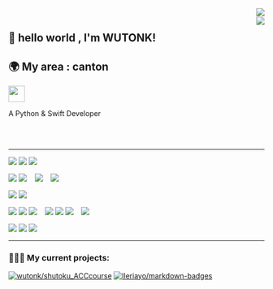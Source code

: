 <a href="https://github.com/WTUONK"><img align="right" src="https://github-readme-stats.cubik65536.top/api?theme=github_dark&username=WUTONK&count_private=true&hide=stars&show_icons=true&line_height=24"></a>
<br/>
<a href="https://github.com/WUTONK"><img align="right" src="https://github-readme-stats.cubik65536.top/api/top-langs/?theme=github_dark&username=WUTONK&layout=compact&count_private=true&card_width=445"></a>


## 🙌 hello world , I'm WUTONK!

## 🌍 My area : canton 

<a href="https://www.wutonk.xyz"><img src="https://img.shields.io/website?ddown_message=Offline&label=www.wutonk.xyz&style=for-the-badge&up_message=Online&url=https%3A%2F%2Fwww.wutonk.xyz" width="auto" height="32"></a>


A Python & Swift Developer

<br/>
<br/>

<hr/>

<p>
  <img src="https://img.shields.io/badge/Apple-%23000000.svg?style=for-the-badge&logo=apple&logoColor=white" />
  <img src="https://img.shields.io/badge/iOS-000000?style=for-the-badge&logo=ios&logoColor=white" />
  <img src="https://img.shields.io/badge/iPadOS-000000?style=for-the-badge&logo=ios&logoColor=white" />
</p>

<p>
  <img src="https://img.shields.io/badge/macOS-000000?style=for-the-badge&logo=macos&logoColor=F0F0F0" />
  <img src="https://img.shields.io/badge/Windows%2011-0078D6?style=for-the-badge&logo=windows&logoColor=white" />
  &nbsp;&nbsp;
  <img src="https://img.shields.io/badge/Ubuntu-E95420?style=for-the-badge&logo=ubuntu&logoColor=white" />
  &nbsp;&nbsp;
  <img src="https://img.shields.io/badge/-Rocky%20Linux-%2310B981?style=for-the-badge&logo=rockylinux&logoColor=white" />
</p>

<p>
  <img src="https://img.shields.io/badge/iTerm2-546E7A?style=for-the-badge&logo=iTerm2&logoColor=F0F0F0" />
  <img src="https://img.shields.io/badge/Windows%20Terminal-4D4D4D?style=for-the-badge&logo=windows-terminal&logoColor=F0F0F0" />
</p>

<p>
  <img src="https://img.shields.io/badge/python-3670A0?style=for-the-badge&logo=python&logoColor=ffdd54" />
  <img src="https://img.shields.io/badge/swift-F54A2A?style=for-the-badge&logo=swift&logoColor=white" />
  <img src="https://img.shields.io/badge/cs-%2300599C.svg?style=for-the-badge&logo=cs%2B%2B&logoColor=white" />
  &nbsp;&nbsp;
  <img src="https://img.shields.io/badge/css3-%231572B6.svg?style=for-the-badge&logo=css3&logoColor=white" />
  <img src="https://img.shields.io/badge/html5-%23E34F26.svg?style=for-the-badge&logo=html5&logoColor=white" />
  <img src="https://img.shields.io/badge/vuepress-%23E34F26.svg?style=for-the-badge&logo=vuepress&logoColor=green" />
  &nbsp;&nbsp;
  <img src="https://img.shields.io/badge/markdown-%23000000.svg?style=for-the-badge&logo=markdown&logoColor=white" />
</p>

<p>
  <img src="https://img.shields.io/badge/pycharm-143?style=for-the-badge&logo=pycharm&logoColor=black&color=black&labelColor=green" />
  <img src="https://img.shields.io/badge/Visual%20Studio%20Code-0078d7.svg?style=for-the-badge&logo=visual-studio-code&logoColor=white" />
  <img src="https://img.shields.io/badge/Xcode-007ACC?style=for-the-badge&logo=Xcode&logoColor=white" />
</p>

------

### 🧑🏻‍💻 My current projects:

[![wutonk/shutoku_ACCcourse](https://github-readme-stats.vercel.app/api/pin/?theme=github_dark&username=wutonk&repo=shutoku_ACCcourse&show_owner=true)](https://github.com/Ileriayo/markdown-badges)
[![Ileriayo/markdown-badges](https://github-readme-stats.vercel.app/api/pin/?theme=github_dark&username=Ileriayo&repo=markdown-badges&show_owner=true)](https://github.com/Ileriayo/markdown-badges)